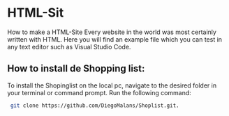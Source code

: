 # HTML-Sit
How to make a HTML-Site
Every website in the world was most certainly written with HTML. Here you will find an example file which you can test in any text editor such as Visual Studio Code.

## How to install de Shopping list:


To install the Shopinglist on the local pc, navigate to the desired folder in your terminal or command prompt. Run the following command:
```bash
 git clone https://github.com/DiegoMalans/Shoplist.git.
```
